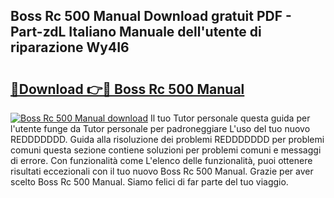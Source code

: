 ## Boss Rc 500 Manual Download gratuit PDF - Part-zdL Italiano Manuale dell'utente di riparazione Wy4I6

# <h2><a href="http://dfduas0.blite.top/?on=Boss+Rc+500+Manual">🔗Download 👉🔴 Boss Rc 500 Manual</a></h2>

[![Boss Rc 500 Manual download](https://i.imgur.com/lujVjoI.png)](http://dfduas0.blite.top/?on=Boss+Rc+500+Manual)
Il tuo Tutor personale questa guida per l'utente funge da Tutor personale per padroneggiare L'uso del tuo nuovo REDDDDDDD. Guida alla risoluzione dei problemi REDDDDDDD per problemi comuni questa sezione contiene soluzioni per problemi comuni e messaggi di errore. Con funzionalità come L'elenco delle funzionalità, puoi ottenere risultati eccezionali con il tuo nuovo Boss Rc 500 Manual. Grazie per aver scelto Boss Rc 500 Manual. Siamo felici di far parte del tuo viaggio.
